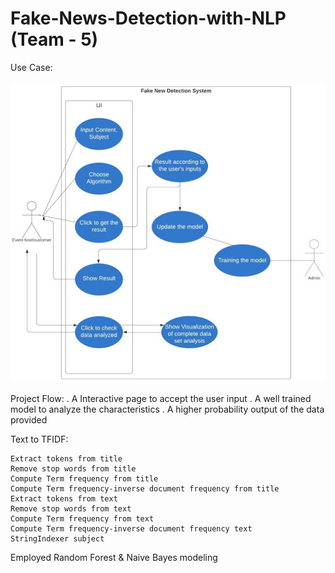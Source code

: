 # Fake-News-Detection-with-NLP (Team - 5)

Use Case:

![](unnamed.jpg)

Project Flow:
       . A Interactive page to accept the user input
       . A well trained model to analyze the characteristics
       . A higher probability output of the data provided

Text to TFIDF:

    Extract tokens from title 
    Remove stop words from title
    Compute Term frequency from title
    Compute Term frequency-inverse document frequency from title
    Extract tokens from text
    Remove stop words from text
    Compute Term frequency from text
    Compute Term frequency-inverse document frequency text
    StringIndexer subject


Employed Random Forest & Naive Bayes modeling
